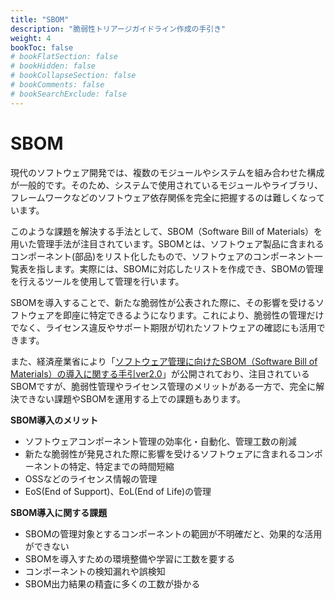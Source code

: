 ```yaml
---
title: "SBOM"
description: "脆弱性トリアージガイドライン作成の手引き"
weight: 4
bookToc: false
# bookFlatSection: false
# bookHidden: false
# bookCollapseSection: false
# bookComments: false
# bookSearchExclude: false
---
```

# SBOM
現代のソフトウェア開発では、複数のモジュールやシステムを組み合わせた構成が一般的です。そのため、システムで使用されているモジュールやライブラリ、フレームワークなどのソフトウェア依存関係を完全に把握するのは難しくなっています。

このような課題を解決する手法として、SBOM（Software Bill of Materials）を用いた管理手法が注目されています。SBOMとは、ソフトウェア製品に含まれるコンポーネント(部品)をリスト化したもので、ソフトウェアのコンポーネント一覧表を指します。実際には、SBOMに対応したリストを作成でき、SBOMの管理を行えるツールを使用して管理を行います。

SBOMを導入することで、新たな脆弱性が公表された際に、その影響を受けるソフトウェアを即座に特定できるようになります。これにより、脆弱性の管理だけでなく、ライセンス違反やサポート期限が切れたソフトウェアの確認にも活用できます。

また、経済産業省により「[ソフトウェア管理に向けたSBOM（Software Bill of Materials）の導入に関する手引ver2.0](https://www.meti.go.jp/press/2024/08/20240829001/20240829001.html)」が公開されており、注目されているSBOMですが、脆弱性管理やライセンス管理のメリットがある一方で、完全に解決できない課題やSBOMを運用する上での課題もあります。

**SBOM導入のメリット**  
* ソフトウェアコンポーネント管理の効率化・自動化、管理工数の削減
* 新たな脆弱性が発見された際に影響を受けるソフトウェアに含まれるコンポーネントの特定、特定までの時間短縮
* OSSなどのライセンス情報の管理
* EoS(End of Support)、EoL(End of Life)の管理

**SBOM導入に関する課題**  
* SBOMの管理対象とするコンポーネントの範囲が不明確だと、効果的な活用ができない
* SBOMを導入すための環境整備や学習に工数を要する
* コンポーネントの検知漏れや誤検知
* SBOM出力結果の精査に多くの工数が掛かる